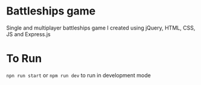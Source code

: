 # Battleships game
Single and multiplayer battleships game I created using jQuery, HTML, CSS, JS and Express.js 

# To Run

`npn run start` or `npm run dev` to run in development mode 
